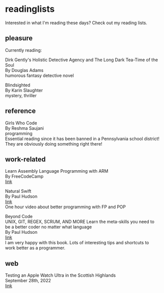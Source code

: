 # readinglists

Interested in what I'm reading these days? Check out my reading lists.


## pleasure

Currently reading:

Dirk Gently's Holistic Detective Agency and The Long Dark Tea-Time of the Soul  
By Douglas Adams  
humorous fantasy detective novel  

Blindsighted  
By Karin Slaughter  
mystery, thriller  

## reference 

Girls Who Code  
By Reshma Saujani  
programming  
Essential reading since it has been banned in a Pennsylvania school district! They are obviously doing something right there!

## work-related

Learn Assembly Language Programming with ARM  
By FreeCodeCamp  
[link](https://youtu.be/gfmRrPjnEw4)

Natural Swift  
By Paul Hudson  
[link](https://twostraws.gumroad.com/l/natural-swift)  
One hour video about better programming with FP and POP

Beyond Code  
UNIX, GIT, REGEX, SCRUM, AND MORE 
Learn the meta-skills you need to be a better coder no matter what language  
By Paul Hudson  
[link](https://twostraws.gumroad.com/l/beyondcode)  
I am very happy with this book. Lots of interesting tips and shortcuts to work better as a programmer.  
## web

Testing an Apple Watch Ultra in the Scottish Highlands  
September 28th, 2022  
[link](https://www.david-smith.org/blog/2022/09/28/apple-watch-ultra-scotland/)
